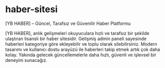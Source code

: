 ﻿# haber-sitesi
[YB HABER] – Güncel, Tarafsız ve Güvenilir Haber Platformu

[YB HABER], anlık gelişmeleri okuyuculara hızlı ve tarafsız bir şekilde ulaştıran lisanslı bir haber sitesidir. Gelişmiş admin paneli sayesinde haberleri kategoriye göre ekleyebilir ve toplu olarak silebilirsiniz. Modern tasarımı ve kullanıcı dostu arayüzü ile haberleri takip etmek artık çok daha kolay. Yakında gelecek güncellemelerle daha hızlı, güvenli ve işlevsel bir deneyim sunacağız. 
